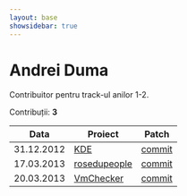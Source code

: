 ```yaml
---
layout: base
showsidebar: true
---
```


# Andrei Duma

Contribuitor pentru track-ul anilor 1-2.

Contribuții: **3**

|Data |Proiect | Patch |
|-----|--------|-------|
|31.12.2012|[KDE][KDE]|[commit](https://git.reviewboard.kde.org/r/107984/)|
|17.03.2013|[rosedupeople][rosedupeople]|[commit](https://github.com/rosedu/rosedu-people/commit/89c4e558bd43621f667f227f7e47d86d6f9f4592)|
|20.03.2013|[VmChecker][vmchecker]|[commit](https://github.com/aismail/vmgui/commit/aa44a43be1dff195deb9d4894c30525e6f64c489)|

[KDE]: http://www.kde.org/ "KDE"
[digikam]: http://www.digikam.org/ "Digikam"
[rosedupeople]: https://github.com/rosedu/rosedu-people/
[vmchecker]: https://github.com/vmchecker "VmChecker"
